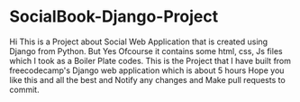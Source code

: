 # SocialBook-Django-Project
Hi This is a Project about Social Web Application that is created using Django from Python. But Yes Ofcourse it contains some html, css, Js files which I took as a Boiler Plate codes. This is the Project that I have built from freecodecamp's Django web application which is about 5 hours Hope you like this and all the best and Notify any changes and Make pull requests to commit.
